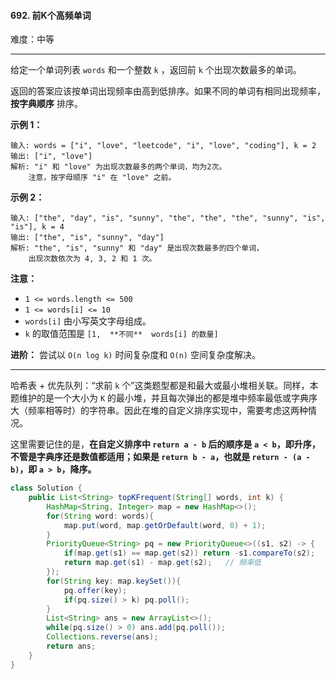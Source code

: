 #### 692. 前K个高频单词

难度：中等

---

给定一个单词列表 `words` 和一个整数 `k` ，返回前 `k` 个出现次数最多的单词。

返回的答案应该按单词出现频率由高到低排序。如果不同的单词有相同出现频率，  **按字典顺序**  排序。

 **示例 1：** 

```
输入: words = ["i", "love", "leetcode", "i", "love", "coding"], k = 2
输出: ["i", "love"]
解析: "i" 和 "love" 为出现次数最多的两个单词，均为2次。
    注意，按字母顺序 "i" 在 "love" 之前。
```

 **示例 2：** 

```
输入: ["the", "day", "is", "sunny", "the", "the", "the", "sunny", "is", "is"], k = 4
输出: ["the", "is", "sunny", "day"]
解析: "the", "is", "sunny" 和 "day" 是出现次数最多的四个单词，
    出现次数依次为 4, 3, 2 和 1 次。
```

 **注意：** 

*   `1 <= words.length <= 500`
*   `1 <= words[i] <= 10`
*   `words[i]` 由小写英文字母组成。
*   `k` 的取值范围是 `[1,  **不同**  words[i] 的数量]`

 **进阶：** 尝试以 `O(n log k)` 时间复杂度和 `O(n)` 空间复杂度解决。

---

哈希表 + 优先队列：“求前 `k` 个”这类题型都是和最大或最小堆相关联。同样，本题维护的是一个大小为 `K` 的最小堆，并且每次弹出的都是堆中频率最低或字典序大（频率相等时）的字符串。因此在堆的自定义排序实现中，需要考虑这两种情况。

这里需要记住的是，**在自定义排序中 `return a - b` 后的顺序是 `a < b`，即升序，不管是字典序还是数值都适用；如果是 `return b - a`，也就是 `return - (a - b)`，即 `a > b`，降序。**

```java
class Solution {
    public List<String> topKFrequent(String[] words, int k) {
        HashMap<String, Integer> map = new HashMap<>();
        for(String word: words){
            map.put(word, map.getOrDefault(word, 0) + 1);
        }
        PriorityQueue<String> pq = new PriorityQueue<>((s1, s2) -> {
            if(map.get(s1) == map.get(s2)) return -s1.compareTo(s2);	// 字典序大
            return map.get(s1) - map.get(s2);	// 频率低
        });
        for(String key: map.keySet()){
            pq.offer(key);
            if(pq.size() > k) pq.poll();
        }
        List<String> ans = new ArrayList<>();
        while(pq.size() > 0) ans.add(pq.poll());
        Collections.reverse(ans);
        return ans;
    }
}
```


